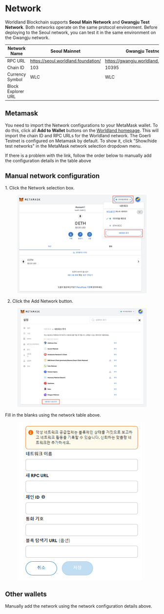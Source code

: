 # Network

Worldland Blockchain supports **Seoul Main Network** and **Gwangju Test Network**. Both networks operate on the same protocol environment. Before deploying to the Seoul network, you can test it in the same environment on the Gwangju network.

<table><thead><tr><th width="192">Network Name</th><th width="264">Seoul Mainnet</th><th>Gwangju Testnet</th></tr></thead><tbody><tr><td>RPC URL</td><td><a href="https://seoul.worldland.foundation/">https://seoul.worldland.foundation/</a></td><td><a href="https://gwangju.worldland.foundation/">https://gwangju.worldland.foundation/</a> </td></tr><tr><td>Chain ID</td><td>103</td><td>10395</td></tr><tr><td>Currency Symbol</td><td>WLC</td><td>WLC</td></tr><tr><td>Block Explorer URL</td><td></td><td></td></tr></tbody></table>

## Metamask

You need to import the Network configurations to your MetaMask wallet. To do this, click all **Add to Wallet** buttons on the [Worldland homepage](https://worldland.foundation/). This will import the chain ID and RPC URLs for the Worldland network. The Goerli Testnet is configured on Metamask by default. To show it, click "Show/hide test networks" in the MetaMask network selection dropdown menu.

If there is a problem with the link, follow the order below to manually add the configuration details in the table above



## **Manual network** configuration

1\. Click the Network selection box.

<figure><img src="../.gitbook/assets/image (1) (2).png" alt=""><figcaption></figcaption></figure>

2. Click the Add Network button.

<figure><img src="../.gitbook/assets/image (6) (1).png" alt=""><figcaption></figcaption></figure>

Fill in the blanks using the network table above.

<figure><img src="../.gitbook/assets/image.png" alt=""><figcaption></figcaption></figure>

## Other wallets

Manually add the network using the network configuration details above.



